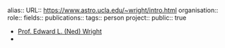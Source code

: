 alias::
URL:: https://www.astro.ucla.edu/~wright/intro.html
organisation::
role::
fields::
publications:: 
tags:: person
project::
public:: true
- [Prof. Edward L. (Ned) Wright](https://www.astro.ucla.edu/~wright/intro.html)
-